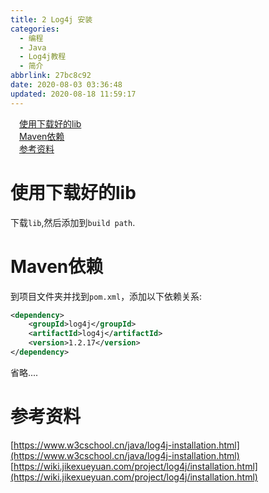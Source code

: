 ```yaml
---
title: 2 Log4j 安装
categories:
  - 编程
  - Java
  - Log4j教程
  - 简介
abbrlink: 27bc8c92
date: 2020-08-03 03:36:48
updated: 2020-08-18 11:59:17
---
```

<div id='my_toc'><a href="/blog/27bc8c92/#使用下载好的lib" class="header_1">使用下载好的lib</a>&nbsp;<br><a href="/blog/27bc8c92/#Maven依赖" class="header_1">Maven依赖</a>&nbsp;<br><a href="/blog/27bc8c92/#参考资料" class="header_1">参考资料</a>&nbsp;<br></div>
<style>.header_1{margin-left: 1em;}.header_2{margin-left: 2em;}.header_3{margin-left: 3em;}.header_4{margin-left: 4em;}.header_5{margin-left: 5em;}.header_6{margin-left: 6em;}</style>
<!--more-->
<script>if (navigator.platform.search('arm')==-1){document.getElementById('my_toc').style.display = 'none';}var e,p = document.getElementsByTagName('p');while (p.length>0) {e = p[0];e.parentElement.removeChild(e);}</script>

<!--end-->
# 使用下载好的lib
下载`lib`,然后添加到`build path`.
# Maven依赖
到项目文件夹并找到`pom.xml`，添加以下依赖关系:
```xml pom.xml
<dependency>
    <groupId>log4j</groupId>
    <artifactId>log4j</artifactId>
    <version>1.2.17</version>
</dependency>
```
省略....
# 参考资料
[https://www.w3cschool.cn/java/log4j-installation.html](https://www.w3cschool.cn/java/log4j-installation.html)
[https://wiki.jikexueyuan.com/project/log4j/installation.html](https://wiki.jikexueyuan.com/project/log4j/installation.html)
